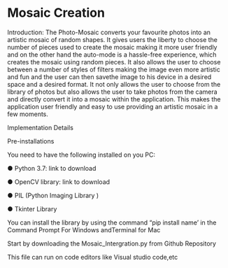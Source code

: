 # Mosaic Creation 
Introduction:
The Photo-Mosaic converts your favourite photos into an artistic mosaic of random shapes. 
It gives users the liberty to choose the number of pieces used to create the mosaic making it more user friendly and on the other hand the
auto-mode is a hassle-free experience, which creates the mosaic using random pieces. It also allows the user to choose between a number of styles of filters making the image even more artistic and fun and the user can then savethe image to his device in a desired space and a desired format. It not only allows the user to choose from the library of photos but also allows the user to take photos from the camera and directly convert it into a mosaic within the application. This makes the application user friendly and easy to use providing an artistic mosaic in a few moments.


Implementation Details

Pre-installations

You need to have the following installed on you PC:

● Python 3.7: link to download

● OpenCV library: link to download

● PIL (Python Imaging Library )

● Tkinter Library

You can install the library by using the command “pip install name’ in the Command Prompt For Windows andTerminal for Mac

Start by downloading the Mosaic_Intergration.py from Github Repository

This file can run on code editors like Visual studio code,etc
